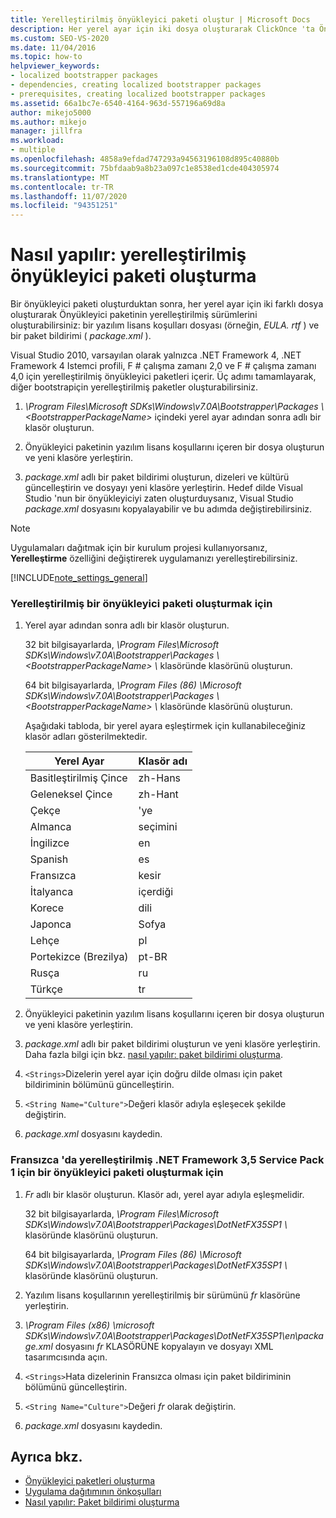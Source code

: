 ```yaml
---
title: Yerelleştirilmiş önyükleyici paketi oluştur | Microsoft Docs
description: Her yerel ayar için iki dosya oluşturarak ClickOnce 'ta Önyükleyici paketinin yerelleştirilmiş sürümlerini oluşturmayı öğrenin.
ms.custom: SEO-VS-2020
ms.date: 11/04/2016
ms.topic: how-to
helpviewer_keywords:
- localized bootstrapper packages
- dependencies, creating localized bootstrapper packages
- prerequisites, creating localized bootstrapper packages
ms.assetid: 66a1bc7e-6540-4164-963d-557196a69d8a
author: mikejo5000
ms.author: mikejo
manager: jillfra
ms.workload:
- multiple
ms.openlocfilehash: 4858a9efdad747293a94563196108d895c40880b
ms.sourcegitcommit: 75bfdaab9a8b23a097c1e8538ed1cde404305974
ms.translationtype: MT
ms.contentlocale: tr-TR
ms.lasthandoff: 11/07/2020
ms.locfileid: "94351251"
---
```

# <a name="how-to-create-a-localized-bootstrapper-package"></a>Nasıl yapılır: yerelleştirilmiş önyükleyici paketi oluşturma
Bir önyükleyici paketi oluşturduktan sonra, her yerel ayar için iki farklı dosya oluşturarak Önyükleyici paketinin yerelleştirilmiş sürümlerini oluşturabilirsiniz: bir yazılım lisans koşulları dosyası (örneğin, *EULA. rtf* ) ve bir paket bildirimi ( *package.xml* ).

 Visual Studio 2010, varsayılan olarak yalnızca .NET Framework 4, .NET Framework 4 Istemci profili, F # çalışma zamanı 2,0 ve F # çalışma zamanı 4,0 için yerelleştirilmiş önyükleyici paketleri içerir. Üç adımı tamamlayarak, diğer bootstrapiçin yerelleştirilmiş paketler oluşturabilirsiniz.

1. *\Program Files\Microsoft SDKs\Windows\v7.0A\Bootstrapper\Packages \\ \<BootstrapperPackageName>* içindeki yerel ayar adından sonra adlı bir klasör oluşturun.

2. Önyükleyici paketinin yazılım lisans koşullarını içeren bir dosya oluşturun ve yeni klasöre yerleştirin.

3. *package.xml* adlı bir paket bildirimi oluşturun, dizeleri ve kültürü güncelleştirin ve dosyayı yeni klasöre yerleştirin. Hedef dilde Visual Studio 'nun bir önyükleyiciyi zaten oluşturduysanız, Visual Studio *package.xml* dosyasını kopyalayabilir ve bu adımda değiştirebilirsiniz.

> [!NOTE]
> Uygulamaları dağıtmak için bir kurulum projesi kullanıyorsanız, **Yerelleştirme** özelliğini değiştirerek uygulamanızı yerelleştirebilirsiniz.

 [!INCLUDE[note_settings_general](../data-tools/includes/note_settings_general_md.md)]

### <a name="to-create-a-localized-bootstrapper-package"></a>Yerelleştirilmiş bir önyükleyici paketi oluşturmak için

1. Yerel ayar adından sonra adlı bir klasör oluşturun.

     32 bit bilgisayarlarda, *\Program Files\Microsoft SDKs\Windows\v7.0A\Bootstrapper\Packages \\ \<BootstrapperPackageName> \\* klasöründe klasörünü oluşturun.

     64 bit bilgisayarlarda, *\Program Files (86) \Microsoft SDKs\Windows\v7.0A\Bootstrapper\Packages \\ \<BootstrapperPackageName> \\* klasöründe klasörünü oluşturun.

     Aşağıdaki tabloda, bir yerel ayara eşleştirmek için kullanabileceğiniz klasör adları gösterilmektedir.

    |Yerel Ayar|Klasör adı|
    |------------|-----------------|
    |Basitleştirilmiş Çince|zh-Hans|
    |Geleneksel Çince|zh-Hant|
    |Çekçe|'ye|
    |Almanca|seçimini|
    |İngilizce|en|
    |Spanish|es|
    |Fransızca|kesir|
    |İtalyanca|içerdiği|
    |Korece|dili|
    |Japonca|Sofya|
    |Lehçe|pl|
    |Portekizce (Brezilya)|pt-BR|
    |Rusça|ru|
    |Türkçe|tr|

2. Önyükleyici paketinin yazılım lisans koşullarını içeren bir dosya oluşturun ve yeni klasöre yerleştirin.

3. *package.xml* adlı bir paket bildirimi oluşturun ve yeni klasöre yerleştirin. Daha fazla bilgi için bkz. [nasıl yapılır: paket bildirimi oluşturma](../deployment/how-to-create-a-package-manifest.md).

4. `<Strings>`Dizelerin yerel ayar için doğru dilde olması için paket bildiriminin bölümünü güncelleştirin.

5. `<String Name="Culture">`Değeri klasör adıyla eşleşecek şekilde değiştirin.

6. *package.xml* dosyasını kaydedin.

### <a name="to-create-a-bootstrapper-package-for-net-framework-35-service-pack-1-localized-in-french"></a>Fransızca 'da yerelleştirilmiş .NET Framework 3,5 Service Pack 1 için bir önyükleyici paketi oluşturmak için

1. *Fr* adlı bir klasör oluşturun. Klasör adı, yerel ayar adıyla eşleşmelidir.

     32 bit bilgisayarlarda, *\Program Files\Microsoft SDKs\Windows\v7.0A\Bootstrapper\Packages\DotNetFX35SP1 \\* klasöründe klasörünü oluşturun.

     64 bit bilgisayarlarda, *\Program Files (86) \Microsoft SDKs\Windows\v7.0A\Bootstrapper\Packages\DotNetFX35SP1 \\* klasöründe klasörünü oluşturun.

2. Yazılım lisans koşullarının yerelleştirilmiş bir sürümünü *fr* klasörüne yerleştirin.

3. *\Program Files (x86) \microsoft SDKs\Windows\v7.0A\Bootstrapper\Packages\DotNetFX35SP1\en\package.xml* dosyasını *fr* KLASÖRÜNE kopyalayın ve dosyayı XML tasarımcısında açın.

4. `<Strings>`Hata dizelerinin Fransızca olması için paket bildiriminin bölümünü güncelleştirin.

5. `<String Name="Culture">`Değeri *fr* olarak değiştirin.

6. *package.xml* dosyasını kaydedin.

## <a name="see-also"></a>Ayrıca bkz.
- [Önyükleyici paketleri oluşturma](../deployment/creating-bootstrapper-packages.md)
- [Uygulama dağıtımının önkoşulları](../deployment/application-deployment-prerequisites.md)
- [Nasıl yapılır: Paket bildirimi oluşturma](../deployment/how-to-create-a-package-manifest.md)